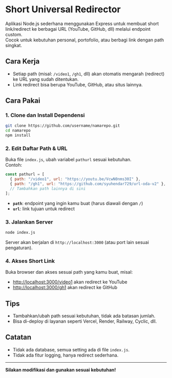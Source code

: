 # Short Universal Redirector

Aplikasi Node.js sederhana menggunakan Express untuk membuat short link/redirect ke berbagai URL (YouTube, GitHub, dll) melalui endpoint custom.  
Cocok untuk kebutuhan personal, portofolio, atau berbagi link dengan path singkat.

## Cara Kerja

- Setiap path (misal: `/video1`, `/gh1`, dll) akan otomatis mengarah (redirect) ke URL yang sudah ditentukan.
- Link redirect bisa berupa YouTube, GitHub, atau situs lainnya.

## Cara Pakai

### 1. Clone dan Install Dependensi

```bash
git clone https://github.com/username/namarepo.git
cd namarepo
npm install
```

### 2. Edit Daftar Path & URL

Buka file `index.js`, ubah variabel `pathurl` sesuai kebutuhan.  
Contoh:

```javascript
const pathurl = [
  { path: "/video1", url: "https://youtu.be/VcwN0nms30I" },
  { path: "/gh1", url: "https://github.com/syuhendar729/url-oda-v2" },
  // Tambahkan path lainnya di sini
];
```
- **`path`**: endpoint yang ingin kamu buat (harus diawali dengan `/`)
- **`url`**: link tujuan untuk redirect

### 3. Jalankan Server

```bash
node index.js
```

Server akan berjalan di `http://localhost:3000` (atau port lain sesuai pengaturan).

### 4. Akses Short Link

Buka browser dan akses sesuai path yang kamu buat, misal:
- [http://localhost:3000/video1](http://localhost:3000/video1) akan redirect ke YouTube
- [http://localhost:3000/gh1](http://localhost:3000/gh1) akan redirect ke GitHub

## Tips

- Tambahkan/ubah path sesuai kebutuhan, tidak ada batasan jumlah.
- Bisa di-deploy di layanan seperti Vercel, Render, Railway, Cyclic, dll.

## Catatan

- Tidak ada database, semua setting ada di file `index.js`.
- Tidak ada fitur logging, hanya redirect sederhana.

---

**Silakan modifikasi dan gunakan sesuai kebutuhan!**
